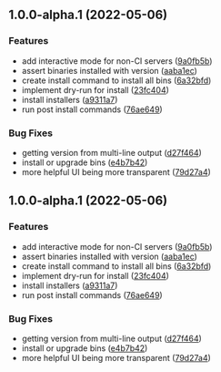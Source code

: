 ## 1.0.0-alpha.1 (2022-05-06)


### Features

* add interactive mode for non-CI servers ([9a0fb5b](https://github.com/levibostian/bins/commit/9a0fb5b68fd8d0f1a8f0d81527d9f0dfe52f9645))
* assert binaries installed with version ([aaba1ec](https://github.com/levibostian/bins/commit/aaba1eca00c0b114de08e9471699ce5a4d7f5e77))
* create install command to install all bins ([6a32bfd](https://github.com/levibostian/bins/commit/6a32bfd6298eacb28b4aa7662ff0dc713e1f997a))
* implement dry-run for install ([23fc404](https://github.com/levibostian/bins/commit/23fc40448b61fc5e645acecbe5999ec417129e34))
* install installers ([a9311a7](https://github.com/levibostian/bins/commit/a9311a7ba940078f0ae8a3dba8881447c0820826))
* run post install commands ([76ae649](https://github.com/levibostian/bins/commit/76ae649aabbb66909d8aed0de0896080576a3592))


### Bug Fixes

* getting version from multi-line output ([d27f464](https://github.com/levibostian/bins/commit/d27f46427a4f88fb8c52054b1c12010e9999b15e))
* install or upgrade bins ([e4b7b42](https://github.com/levibostian/bins/commit/e4b7b42d74fe141dd667059512fc2163736113a2))
* more helpful UI being more transparent ([79d27a4](https://github.com/levibostian/bins/commit/79d27a4ab1ad38277b1cf96d18ab7bb965b718c5))

## 1.0.0-alpha.1 (2022-05-06)


### Features

* add interactive mode for non-CI servers ([9a0fb5b](https://github.com/levibostian/bins/commit/9a0fb5b68fd8d0f1a8f0d81527d9f0dfe52f9645))
* assert binaries installed with version ([aaba1ec](https://github.com/levibostian/bins/commit/aaba1eca00c0b114de08e9471699ce5a4d7f5e77))
* create install command to install all bins ([6a32bfd](https://github.com/levibostian/bins/commit/6a32bfd6298eacb28b4aa7662ff0dc713e1f997a))
* implement dry-run for install ([23fc404](https://github.com/levibostian/bins/commit/23fc40448b61fc5e645acecbe5999ec417129e34))
* install installers ([a9311a7](https://github.com/levibostian/bins/commit/a9311a7ba940078f0ae8a3dba8881447c0820826))
* run post install commands ([76ae649](https://github.com/levibostian/bins/commit/76ae649aabbb66909d8aed0de0896080576a3592))


### Bug Fixes

* getting version from multi-line output ([d27f464](https://github.com/levibostian/bins/commit/d27f46427a4f88fb8c52054b1c12010e9999b15e))
* install or upgrade bins ([e4b7b42](https://github.com/levibostian/bins/commit/e4b7b42d74fe141dd667059512fc2163736113a2))
* more helpful UI being more transparent ([79d27a4](https://github.com/levibostian/bins/commit/79d27a4ab1ad38277b1cf96d18ab7bb965b718c5))
